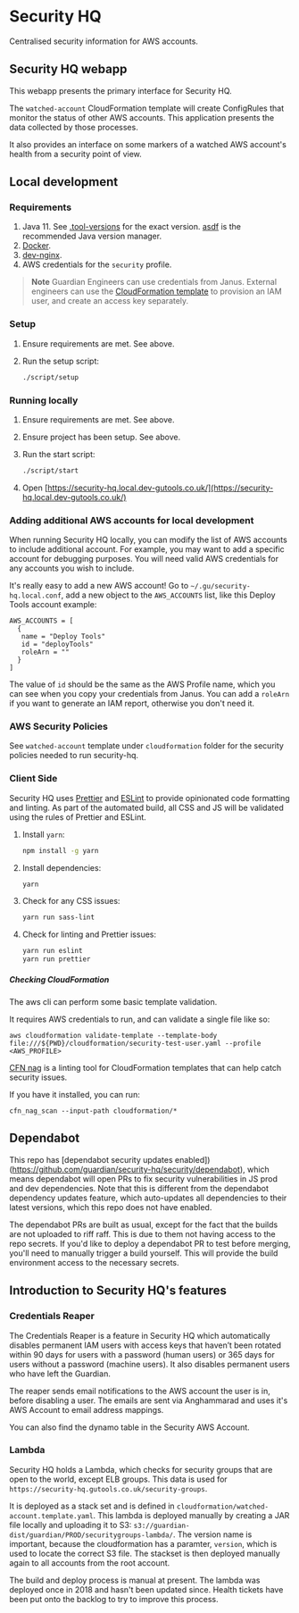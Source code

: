 # Security HQ
Centralised security information for AWS accounts.

## Security HQ webapp
This webapp presents the primary interface for Security HQ.

The `watched-account` CloudFormation template will create ConfigRules
that monitor the status of other AWS accounts. This application
presents the data collected by those processes.

It also provides an interface on some markers of a watched AWS
account's health from a security point of view.

## Local development
### Requirements
1. Java 11. See [.tool-versions](.tool-versions) for the exact version. [asdf](https://asdf-vm.com/) is the recommended Java version manager.
2. [Docker](https://docs.docker.com/desktop/install/mac-install/).
3. [dev-nginx](https://github.com/guardian/dev-nginx).
4. AWS credentials for the `security` profile.

> **Note**
> Guardian Engineers can use credentials from Janus.
> External engineers can use the [CloudFormation template](cloudformation/security-test-user.yaml) to provision an IAM user, and create an access key separately.

### Setup
1. Ensure requirements are met. See above.
2. Run the setup script:

   ```bash
   ./script/setup
   ```

### Running locally
1. Ensure requirements are met. See above.
2. Ensure project has been setup. See above.
3. Run the start script:
   
   ```bash
   ./script/start
   ```
4. Open [https://security-hq.local.dev-gutools.co.uk/](https://security-hq.local.dev-gutools.co.uk/)

### Adding additional AWS accounts for local development
When running Security HQ locally, you can modify the list of AWS accounts to include additional account.
For example, you may want to add a specific account for debugging purposes. 
You will need valid AWS credentials for any accounts you wish to include.

It's really easy to add a new AWS account! Go to `~/.gu/security-hq.local.conf`,
add a new object to the `AWS_ACCOUNTS` list, like this Deploy Tools account example:

```
AWS_ACCOUNTS = [
  {
   name = "Deploy Tools"
   id = "deployTools"
   roleArn = ""
  }
]
```

The value of `id` should be the same as the AWS Profile name, which you can see when you copy your credentials from Janus.
You can add a `roleArn` if you want to generate an IAM report, otherwise you don't need it.

### AWS Security Policies
See `watched-account` template under `cloudformation` folder for the security policies needed to run security-hq.

### Client Side
Security HQ uses [Prettier](https://prettier.io) and [ESLint](https://eslint.org/docs/about/) to provide opinionated code formatting and linting.
As part of the automated build, all CSS and JS will be validated using the rules of Prettier and ESLint.

1. Install `yarn`:

   ```bash
   npm install -g yarn
   ```

2. Install dependencies:
   
   ```bash
   yarn
   ```

3. Check for any CSS issues:

   ```bash
   yarn run sass-lint
   ```
   
4. Check for linting and Prettier issues:

   ```bash
   yarn run eslint
   yarn run prettier
   ```

##### Checking CloudFormation

The aws cli can perform some basic template validation.

It requires AWS credentials to run, and can validate a single file like so:

`aws cloudformation validate-template --template-body file:///${PWD}/cloudformation/security-test-user.yaml --profile <AWS_PROFILE>`

[CFN nag](https://github.com/stelligent/cfn_nag) is a linting tool for CloudFormation templates that can help catch security issues.

If you have it installed, you can run:

`cfn_nag_scan --input-path cloudformation/*`

## Dependabot

This repo has [dependabot security updates
enabled])(https://github.com/guardian/security-hq/security/dependabot), which
means dependabot will open PRs to fix security vulnerabilities in JS prod and dev
dependencies. Note that this is different from the dependabot dependency updates
feature, which auto-updates all dependencies to their latest versions, which
this repo does not have enabled.

The dependabot PRs are built as usual, except for the fact that the builds are not uploaded
to riff raff. This is due to them not having access to the repo secrets. If you'd like to
deploy a dependabot PR to test before merging, you'll need to manually trigger a
build yourself. This will provide the build environment access to the necessary
secrets.

## Introduction to Security HQ's features

### Credentials Reaper
The Credentials Reaper is a feature in Security HQ which automatically disables permanent IAM users
with access keys that haven’t been rotated within 90 days for users with a password (human users)
or 365 days for users without a password (machine users).
It also disables permanent users who have left the Guardian.

The reaper sends email notifications to the AWS account the user is in, before disabling a user.
The emails are sent via Anghammarad and uses it's AWS Account to email address mappings.

You can also find the dynamo table in the Security AWS Account.

### Lambda
Security HQ holds a Lambda, which checks for security groups that are open to the world, except ELB groups. This data is used for `https://security-hq.gutools.co.uk/security-groups`.

It is deployed as a stack set and is defined in  `cloudformation/watched-account.template.yaml`.
This lambda is deployed manually by creating a JAR file locally and uploading it to S3: `s3://guardian-dist/guardian/PROD/securitygroups-lambda/`. The version name is important, because
the cloudformation has a paramter, `version`, which is used to locate the correct S3 file. The stackset is then deployed manually again to all accounts from the root account.

The build and deploy process is manual at present. The lambda was deployed once in 2018 and hasn't been updated since. Health tickets have been put onto the backlog to try to improve this process.

